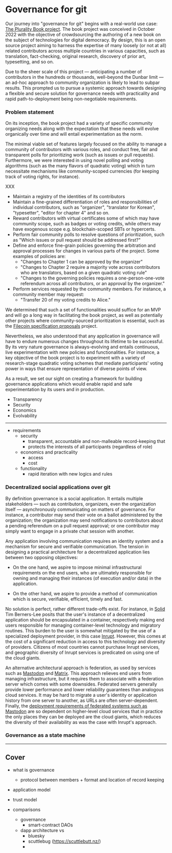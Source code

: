 # Governance for git

Our journey into "governance for git" begins with a real-world use case: [The Plurality Book project](XXX). The book project was conceived in October 2022 with the objective of crowdsourcing the authoring of a new book on the subject of technologies for digital democracy. By design, this is an open source project aiming to harness the expertise of many loosely (or not at all) related contributors across multiple countries in various capacities, such as translation, fact-checking, original research, discovery of prior art, typesetting, and so on.

Due to the sheer scale of this project — anticipating a number of contributors in the hundreds or thousands, well-beyond the Dunbar limit — an ad-hoc approach to community organization is likely to lead to subpar results. This prompted us to pursue a systemic approach towards designing a flexible and secure solution for governance needs with practicality and rapid path-to-deployment being non-negotiable requirements.

### Problem statement

On its inception, the book project had a variety of specific community organizing needs along with the expectation that these needs will evolve organically over time and will entail experimentation as the norm.

The minimal viable set of features largely focused on the ability to manage a community of contributors with various roles, and conduct free, fair and transparent polls for prioritizing work (such as issues or pull requests). Furthermore, we were interested in using novel polling and voting algorithms (such as the many flavors of quadratic voting) which in turn necessitate mechanisms like community-scoped currencies (for keeping track of voting rights, for instance).

XXX
- Maintain a registry of the identities of its contributors
- Maintain a fine-grained differentiation of roles and responsibilities of individual contributors, such as "organizer", "translator for Korean", "typesetter", "editor for chapter 4" and so on.
- Reward contributors with virtual certificates some of which may have community scope, such as badges or voting credits, while others may have exogenous scope e.g. blockchain-scoped SBTs or hypercerts.
- Perform fair community polls to resolve questions of prioritization, such as "Which issues or pull request should be addressed first?"
- Define and enforce fine-grain policies governing the arbitration and approval processes for changes in various parts of the project. Some examples of policies are:
  - "Changes to Chapter 1 can be approved by the organizer"
  - "Changes to Chapter 2 require a majority vote across contributors who are translators, based on a given quadratic voting rule"
  - "Changes to the governing policies requires a one-person-one-vote referendum across all contributors, or an approval by the organizer."
- Perform services requested by the community members. For instance, a community member may request:
  - "Transfer 20 of my voting credits to Alice."

We determined that such a set of functionalities would suffice for an MVP and will go a long way in facilitating the book project, as well as potentially other projects where community-sourced prioritization is essential, such as the [Filecoin specification proposals](XXX) project.

Nevertheless, we also understood that any application in governance will have to endure numerous changes throughout its lifetime to be successful. By its very nature governance is always-evolving and entails continuous, live experimentation with new policies and functionalities. For instance, a key objective of the book project is to experiment with a variety of research-stage quadratic voting schemes that mediate participants' voting power in ways that ensure representation of diverse points of view.

As a result, we set our sight on creating a framework for building governance applications which would enable rapid and safe experimentation by its users and in production.



- Transparency
- Security
- Economics
- Evolvability

<hr>


  - requirements
    - security
      - transparent, accountable and non-malleable record-keeping that
      - protects the interests of all participants (regardless of role)
    - economics and practicality
      - access
      - cost
    - functionality
      - rapid iteration with new logics and rules


### Decentralized social applications over git

By definition governance is a social application. It entails multiple stakeholders — such as contributors, organizers, even the organization itself — asynchronously communicating on matters of governance. For instance, a contributor may send their vote on a ballot administered by the organization; the organization may send notifications to contributors about a pending referendum on a pull request approval; or one contributor may simply want to engage in a private chat session with another.

Any application involving communication requires an identity system and a mechanism for secure and verifiable communication. The tension in designing a practical architecture for a decentralized application lies between two opposing objectives:

- On the one hand, we aspire to impose minimal infrastructural requirements on the end users, who are ultimately responsible for owning and managing their instances (of execution and/or data) in the application.

- On the other hand, we aspire to provide a method of communication which is secure, verifiable, efficient, timely and fast.

No solution is perfect, rather different trade-offs exist. For instance, in [Solid](https://solidproject.org/) Tim Berners-Lee posits that the user's instance of a decentralized application should be encapsulated in a container, respectively making end users responsible for managing container-level technology and migratory routines. This burden to the user is somewhat mitigated by the use of a specialized deployment provider, in this case [Inrupt](https://www.inrupt.com/). However, this comes at the cost of a significant reduction in access to this technology and diversity of providers. Citizens of most countries cannot purchase Inrupt services, and geographic diversity of Inrupt services is predicated on using one of the cloud giants.

An alternative architectural approach is federation, as used by services such as [Mastodon](XXX) and [Matrix](XXX). This approach relieves end users from managing infrastructure, but it requires them to associate with a federation server which comes with some downsides. Federated servers generally provide lower performance and lower reliability guarantees than analogous cloud services. It may be hard to migrate a user's identity or application history from one server to another, as URLs are often server-dependent. Finally, the [deployment requirements of federated systems such as Mastodon](https://docs.joinmastodon.org/user/run-your-own/) are so dependent on higher-level cloud services that in practice the only places they can be deployed are the cloud giants, which reduces the diversity of their availability as was the case with Inrupt's approach.



### Governance as a state machine

<hr>

## Cover
- what is governance
  - protocol between members + format and location of record keeping
- application model
- trust model

- comparisons
  - governance
    - smart-contract DAOs
  - dapp architecture vs 
    - bluesky
    - scuttlebug (https://scuttlebutt.nz/)
    - 